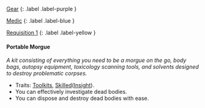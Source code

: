 
[Gear](Game/Gear-List)
{: .label .label-purple }

[Medic](Game/Medic)
{: .label .label-blue }

[Requisition 1](Game/Deployment#Requisition)
{: .label .label-yellow }
#### Portable Morgue
*A kit consisting of everything you need to be a morgue on the go, body bags, autopsy equipment, toxicology scanning tools, and solvents designed to destroy problematic corpses.*
* Traits: [Toolkits](Game/Core/Gear#Toolkits), [Skilled](Game/Core/Gear#Skilled)([Insight](Game/Core/Intelligence#Insight)).
* You can effectively investigate dead bodies.
* You can dispose and destroy dead bodies with ease.

